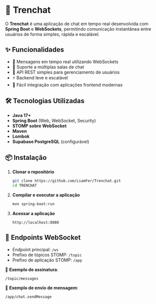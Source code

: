 # 🚆 Trenchat

O **Trenchat** é uma aplicação de chat em tempo real desenvolvida com **Spring Boot** e **WebSockets**, permitindo comunicação instantânea entre usuários de forma simples, rápida e escalável.

## ✨ Funcionalidades

- 📡 Mensagens em tempo real utilizando WebSockets
- 💬 Suporte a múltiplas salas de chat
- 🔐 API REST simples para gerenciamento de usuários
- ⚡ Backend leve e escalável
- 🔗 Fácil integração com aplicações frontend modernas

## 🛠️ Tecnologias Utilizadas

- **Java 17+**
- **Spring Boot** (Web, WebSocket, Security)
- **STOMP sobre WebSocket**
- **Maven**
- **Lombok**
- **Supabase PostgreSQL** (configurável)

## 📦 Instalação

1. **Clonar o repositório**
   ```bash
   git clone https://github.com/LiamFer/Trenchat.git
   cd TRENCHAT


2. **Compilar e executar a aplicação**

   ```bash
   mvn spring-boot:run
   ```

3. **Acessar a aplicação**

   ```
   http://localhost:8080
   ```

## 🔌 Endpoints WebSocket

* Endpoint principal: `/ws`
* Prefixo de tópicos STOMP: `/topic`
* Prefixo de aplicação STOMP: `/app`

📍 **Exemplo de assinatura**:

```
/topic/messages
```

📍 **Exemplo de envio de mensagem**:

```
/app/chat.sendMessage
```

